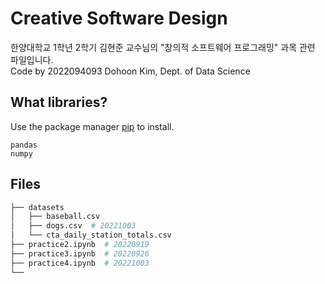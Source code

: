 # Creative Software Design

한양대학교 1학년 2학기 김현준 교수님의 "창의적 소프트웨어 프로그래밍" 과목 관련 파일입니다.  
Code by 2022094093 Dohoon Kim, Dept. of Data Science

## What libraries?

Use the package manager [pip](https://pip.pypa.io/en/stable/) to install.

```
pandas
numpy
```

## Files

```bash
├── datasets
│   ├── baseball.csv
│   ├── dogs.csv  # 20221003
│   └── cta_daily_station_totals.csv
├── practice2.ipynb  # 20220919
├── practice3.ipynb  # 20220926
├── practice4.ipynb  # 20221003
└── 
``` 